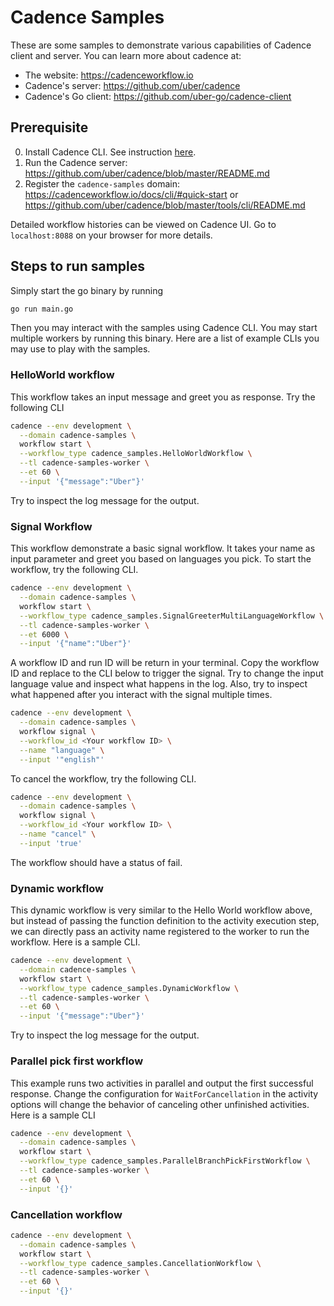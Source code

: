 # Cadence Samples
These are some samples to demonstrate various capabilities of Cadence client and server.  You can learn more about cadence at:
* The website: https://cadenceworkflow.io
* Cadence's server: https://github.com/uber/cadence
* Cadence's Go client: https://github.com/uber-go/cadence-client

## Prerequisite
0. Install Cadence CLI. See instruction [here](https://cadenceworkflow.io/docs/cli/).
1. Run the Cadence server: https://github.com/uber/cadence/blob/master/README.md
2. Register the `cadence-samples` domain: https://cadenceworkflow.io/docs/cli/#quick-start or https://github.com/uber/cadence/blob/master/tools/cli/README.md

Detailed workflow histories can be viewed on Cadence UI. Go to `localhost:8088` on your browser for more details.

## Steps to run samples
Simply start the go binary by running
```bash
go run main.go
```
Then you may interact with the samples using Cadence CLI. You may start multiple workers by running
this binary. Here are a list of example CLIs you may use to play with the samples.

### HelloWorld workflow
This workflow takes an input message and greet you as response. Try the following CLI
```bash
cadence --env development \
  --domain cadence-samples \
  workflow start \
  --workflow_type cadence_samples.HelloWorldWorkflow \
  --tl cadence-samples-worker \
  --et 60 \
  --input '{"message":"Uber"}'
```
Try to inspect the log message for the output.

### Signal Workflow
This workflow demonstrate a basic signal workflow. It takes your name as input parameter
and greet you based on languages you pick. To start the workflow, try the following CLI.

```bash
cadence --env development \
  --domain cadence-samples \
  workflow start \
  --workflow_type cadence_samples.SignalGreeterMultiLanguageWorkflow \
  --tl cadence-samples-worker \
  --et 6000 \
  --input '{"name":"Uber"}'
```

A workflow ID and run ID will be return in your terminal. Copy the workflow ID and replace
to the CLI below to trigger the signal. Try to change the input language value and inspect what
happens in the log. Also, try to inspect what happened after you interact with the signal multiple times.

```bash
cadence --env development \
  --domain cadence-samples \
  workflow signal \
  --workflow_id <Your workflow ID> \
  --name "language" \
  --input '"english"'
```

To cancel the workflow, try the following CLI.

```bash
cadence --env development \
  --domain cadence-samples \
  workflow signal \
  --workflow_id <Your workflow ID> \
  --name "cancel" \
  --input 'true'
```
The workflow should have a status of fail.

### Dynamic workflow
This dynamic workflow is very similar to the Hello World workflow above, but instead of passing the
function definition to the activity execution step, we can directly pass an activity name registered to the
worker to run the workflow. Here is a sample CLI.

```bash
cadence --env development \
  --domain cadence-samples \
  workflow start \
  --workflow_type cadence_samples.DynamicWorkflow \
  --tl cadence-samples-worker \
  --et 60 \
  --input '{"message":"Uber"}'
```
Try to inspect the log message for the output.

### Parallel pick first workflow
This example runs two activities in parallel and output the first successful response. Change the 
configuration for `WaitForCancellation` in the activity options will change the behavior of canceling
other unfinished activities. Here is a sample CLI

```bash
cadence --env development \
  --domain cadence-samples \
  workflow start \
  --workflow_type cadence_samples.ParallelBranchPickFirstWorkflow \
  --tl cadence-samples-worker \
  --et 60 \
  --input '{}'
```

### Cancellation  workflow

```bash
cadence --env development \
  --domain cadence-samples \
  workflow start \
  --workflow_type cadence_samples.CancellationWorkflow \
  --tl cadence-samples-worker \
  --et 60 \
  --input '{}'
```
